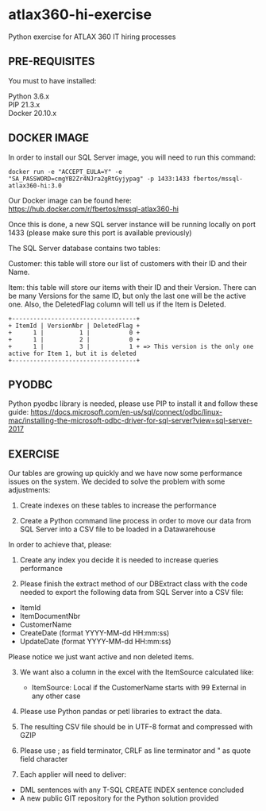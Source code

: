 # atlax360-hi-exercise

Python exercise for ATLAX 360 IT hiring processes


PRE-REQUISITES
--------------

You must to have installed:

Python 3.6.x
<br>
PIP 21.3.x
<br>
Docker 20.10.x




DOCKER IMAGE
------------

In order to install our SQL Server image, you will need to run this command:

```
docker run -e "ACCEPT_EULA=Y" -e "SA_PASSWORD=cmgYB2Zr4NJra2gRtGyjypag" -p 1433:1433 fbertos/mssql-atlax360-hi:3.0
```

Our Docker image can be found here:
https://hub.docker.com/r/fbertos/mssql-atlax360-hi

Once this is done, a new SQL server instance will be running locally on port 1433 (please make sure this port is available previously)


The SQL Server database contains two tables:

Customer: this table will store our list of customers with their ID and their Name.

Item: this table will store our items with their ID and their Version. There can be many Versions for the same ID, but only the last one will be the active one.
      Also, the DeletedFlag column will tell us if the Item is Deleted.
```
+-----------------------------------+
+ ItemId | VersionNbr | DeletedFlag +
+      1 |          1 |           0 +
+      1 |          2 |           0 + 
+      1 |          3 |           1 + => This version is the only one active for Item 1, but it is deleted
+-----------------------------------+
```



PYODBC
------

Python pyodbc library is needed, please use PIP to install it and follow these guide:
https://docs.microsoft.com/en-us/sql/connect/odbc/linux-mac/installing-the-microsoft-odbc-driver-for-sql-server?view=sql-server-2017




EXERCISE
--------

Our tables are growing up quickly and we have now some performance issues on the system. We decided to solve the problem with some adjustments:

1. Create indexes on these tables to increase the performance

2. Create a Python command line process in order to move our data from SQL Server into a CSV file to be loaded in a Datawarehouse


In order to achieve that, please:

1. Create any index you decide it is needed to increase queries performance

2. Please finish the extract method of our DBExtract class with the code needed to export the following data from SQL Server into a CSV file:
  - ItemId
  - ItemDocumentNbr
  - CustomerName
  - CreateDate (format YYYY-MM-dd HH:mm:ss)
  - UpdateDate (format YYYY-MM-dd HH:mm:ss)

Please notice we just want active and non deleted items. 

3. We want also a column in the excel with the ItemSource calculated like:
   - ItemSource: Local if the CustomerName starts with 99
                 External in any other case

4. Please use Python pandas or petl libraries to extract the data.

5. The resulting CSV file should be in UTF-8 format and compressed with GZIP

6. Please use ; as field terminator, CRLF as line terminator and " as quote field character

7. Each applier will need to deliver:
  - DML sentences with any T-SQL CREATE INDEX sentence concluded
  - A new public GIT repository for the Python solution provided

